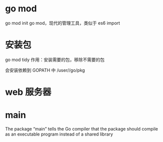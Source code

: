 # go mod

go mod init <name>
go mod，现代的管理工具，类似于 es6 import

# 安装包

go mod tidy
作用：安装需要的包，移除不需要的包

会安装依赖到 GOPATH 中 /user/<name>/go/pkg

# web 服务器

# main

The package “main” tells the Go compiler that the package should compile as an executable program instead of a shared library
